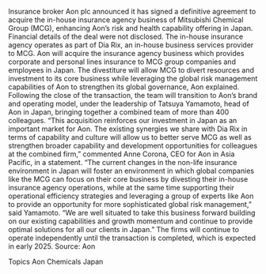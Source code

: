 Insurance broker Aon plc announced it has signed a definitive agreement to acquire the in-house insurance agency business of Mitsubishi Chemical Group (MCG), enhancing Aon’s risk and health capability offering in Japan.
Financial details of the deal were not disclosed.
The in-house insurance agency operates as part of Dia Rix, an in-house business services provider to MCG. Aon will acquire the insurance agency business which provides corporate and personal lines insurance to MCG group companies and employees in Japan.
The divestiture will allow MCG to divert resources and investment to its core business while leveraging the global risk management capabilities of Aon to strengthen its global governance, Aon explained.
Following the close of the transaction, the team will transition to Aon’s brand and operating model, under the leadership of Tatsuya Yamamoto, head of Aon in Japan, bringing together a combined team of more than 400 colleagues.
“This acquisition reinforces our investment in Japan as an important market for Aon. The existing synergies we share with Dia Rix in terms of capability and culture will allow us to better serve MCG as well as strengthen broader capability and development opportunities for colleagues at the combined firm,” commented Anne Corona, CEO for Aon in Asia Pacific, in a statement.
“The current changes in the non-life insurance environment in Japan will foster an environment in which global companies like the MCG can focus on their core business by divesting their in-house insurance agency operations, while at the same time supporting their operational efficiency strategies and leveraging a group of experts like Aon to provide an opportunity for more sophisticated global risk management,” said Yamamoto. “We are well situated to take this business forward building on our existing capabilities and growth momentum and continue to provide optimal solutions for all our clients in Japan.”
The firms will continue to operate independently until the transaction is completed, which is expected in early 2025.
Source: Aon

Topics
Aon
Chemicals
Japan
